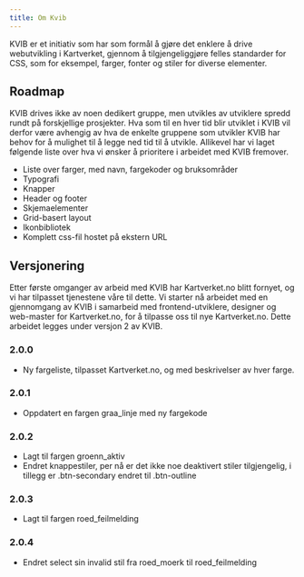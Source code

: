 ```yaml
---
title: Om Kvib
---
```


KVIB er et initiativ som har som formål å gjøre det enklere å drive webutvikling i Kartverket, gjennom å tilgjengeliggjøre felles standarder for CSS, som for eksempel, farger, fonter og stiler for diverse elementer.

## Roadmap
KVIB drives ikke av noen dedikert gruppe, men utvikles av utviklere spredd rundt på forskjellige prosjekter. Hva som til en hver tid blir utviklet i KVIB vil derfor være avhengig av hva de enkelte gruppene som utvikler KVIB har behov for å mulighet til å legge ned tid til å utvikle. Allikevel har vi laget følgende liste over hva vi ønsker å prioritere i arbeidet med KVIB fremover.
* Liste over farger, med navn, fargekoder og bruksområder
* Typografi
* Knapper
* Header og footer
* Skjemaelementer
* Grid-basert layout
* Ikonbibliotek
* Komplett css-fil hostet på ekstern URL

## Versjonering
Etter første omganger av arbeid med KVIB har Kartverket.no blitt fornyet, og vi har tilpasset tjenestene våre til dette. Vi starter nå arbeidet med en gjennomgang av KVIB i samarbeid med frontend-utviklere, designer og web-master for Kartverket.no, for å tilpasse oss til nye Kartverket.no. Dette arbeidet legges under versjon 2 av KVIB.

### 2.0.0
* Ny fargeliste, tilpasset Kartverket.no, og med beskrivelser av hver farge.

### 2.0.1
* Oppdatert en fargen graa_linje med ny fargekode

### 2.0.2
* Lagt til fargen groenn_aktiv
* Endret knappestiler, per nå er det ikke noe deaktivert stiler tilgjengelig, i tillegg er .btn-secondary endret til .btn-outline

### 2.0.3
* Lagt til fargen roed_feilmelding

### 2.0.4
* Endret select sin invalid stil fra roed_moerk til roed_feilmelding
